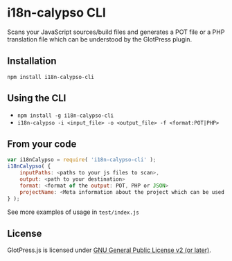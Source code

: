 # i18n-calypso CLI

Scans your JavaScript sources/build files and generates a POT file or a PHP translation file which can be understood by the GlotPress plugin.

## Installation

`npm install i18n-calypso-cli`


## Using the CLI

- `npm install -g i18n-calypso-cli`
- `i18n-calypso -i <input_file> -o <output_file> -f <format:POT|PHP>`


## From your code

```js
var i18nCalypso = require( 'i18n-calypso-cli' );
i18nCalypso( {
    inputPaths: <paths to your js files to scan>,
    output: <path to your destination>
    format: <format of the output: POT, PHP or JSON>
    projectName: <Meta information about the project which can be used for autogenerated headers>
} );
```

See more examples of usage in `test/index.js`

## License

GlotPress.js is licensed under [GNU General Public License v2 (or later)](./LICENSE.md).
